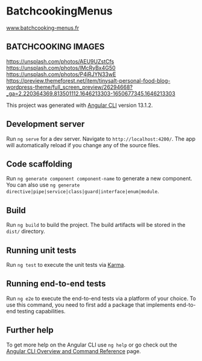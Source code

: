 # BatchcookingMenus

www.batchcooking-menus.fr  
  
  

## BATCHCOOKING IMAGES
https://unsplash.com/photos/AEU9UZstCfs  
https://unsplash.com/photos/lMcRyBx4G50  
https://unsplash.com/photos/P4jRJYN33wE
https://preview.themeforest.net/item/tinysalt-personal-food-blog-wordpress-theme/full_screen_preview/26294668?_ga=2.220364369.813501112.1646213303-1650677345.1646213303


This project was generated with [Angular CLI](https://github.com/angular/angular-cli) version 13.1.2.

## Development server

Run `ng serve` for a dev server. Navigate to `http://localhost:4200/`. The app will automatically reload if you change any of the source files.

## Code scaffolding

Run `ng generate component component-name` to generate a new component. You can also use `ng generate directive|pipe|service|class|guard|interface|enum|module`.

## Build

Run `ng build` to build the project. The build artifacts will be stored in the `dist/` directory.

## Running unit tests

Run `ng test` to execute the unit tests via [Karma](https://karma-runner.github.io).

## Running end-to-end tests

Run `ng e2e` to execute the end-to-end tests via a platform of your choice. To use this command, you need to first add a package that implements end-to-end testing capabilities.

## Further help

To get more help on the Angular CLI use `ng help` or go check out the [Angular CLI Overview and Command Reference](https://angular.io/cli) page.
